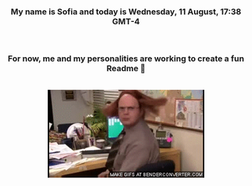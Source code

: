 


<div align="center">
<h3 >My name is Sofia and today is Wednesday, 11 August, 17:38 GMT-4</h3><br>
<h3 >For now, me and my personalities are working to create a fun Readme 👋
</h3><br>
<img src='img/dwight.gif' alt='working...'/>
</div>
